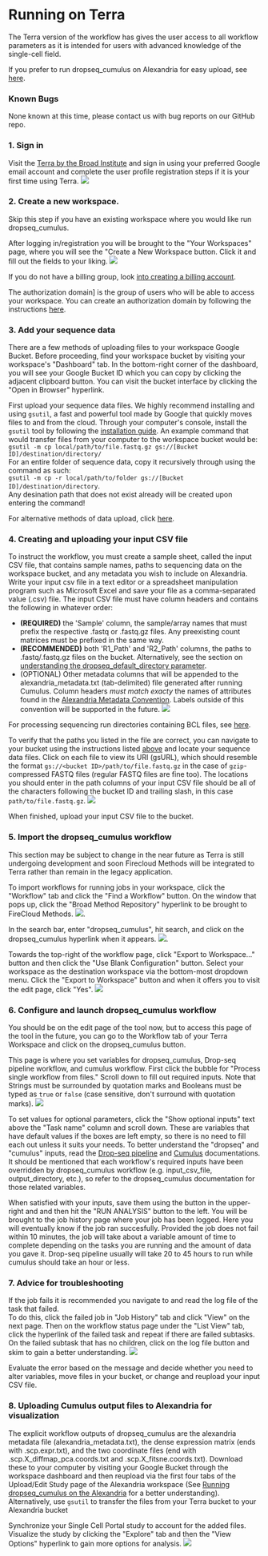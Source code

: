 # Running on Terra
  
The Terra version of the workflow has gives the user access to all workflow parameters as it is intended for users with advanced knowledge of the single-cell field.

If you prefer to run dropseq_cumulus on Alexandria for easy upload, see [here](https://alexandria-scrna-data-library.readthedocs.io/en/latest/alexandria/).
  
### Known Bugs
None known at this time, please contact us with bug reports on our GitHub repo.

### 1. Sign in
Visit the [Terra by the Broad Institute](https://app.terra.bio/) and sign in using your preferred Google email account and complete the user profile registration steps if it is your first time using Terra. ![](imgs/terra/login.png)

### 2. Create a new workspace.

Skip this step if you have an existing workspace where you would like run dropseq_cumulus.
  
After logging in/registration you will be brought to the "Your Workspaces" page, where you will see the "Create a New Workspace button. Click it and fill out the fields to your liking. ![](imgs/terra/create_study.png)
  
If you do not have a billing group, look [into creating a billing account](https://software.broadinstitute.org/firecloud/documentation/article?id=9762).
  
The authorization domain] is the group of users who will be able to access your workspace. You can create an authorization domain by following the instructions [here](https://support.terra.bio/hc/en-us/articles/360026775691).
  
### 3. Add your sequence data
  
There are a few methods of uploading files to your workspace Google Bucket. Before proceeding, find your workspace bucket by visiting your workspace's "Dashboard" tab. In the bottom-right corner of the dashboard, you will see your Google Bucket ID which you can copy by clicking the adjacent clipboard button. You can visit the bucket interface by clicking the "Open in Browser" hyperlink.
 
First upload your sequence data files. We highly recommend installing and using `gsutil`, a fast and powerful tool made by Google that quickly moves files to and from the cloud. Through your computer's console, install the `gsutil` tool by following the [installation guide](https://cloud.google.com/storage/docs/gsutil_install). An example command that would transfer files from your computer to the workspace bucket would be:  
`gsutil -m cp local/path/to/file.fastq.gz gs://[Bucket ID]/destination/directory/`  
For an entire folder of sequence data, copy it recursively through using the command as such:  
`gsutil -m cp -r local/path/to/folder gs://[Bucket ID]/destination/directory`.  
Any desination path that does not exist already will be created upon entering the command!  
  
For alternative methods of data upload, click [here](https://alexandria-scrna-data-library.readthedocs.io/en/latest/dataupload/).

### 4. Creating and uploading your input CSV file

To instruct the workflow, you must create a sample sheet, called the input CSV file, that contains sample names, paths to sequencing data on the workspace bucket, and any metadata you wish to include on Alexandria. Write your input csv file in a text editor or a spreadsheet manipulation program such as Microsoft Excel and save your file as a comma-separated value (.csv) file. The input CSV file must have column headers and contains the following in whatever order:
  
* **(REQUIRED)** the 'Sample' column, the sample/array names that must prefix the respective .fastq or .fastq.gz files. Any preexisting count matrices must be prefixed in the same way.
* **(RECOMMENDED)** both 'R1_Path' and 'R2_Path' columns, the paths to .fastq/.fastq.gz files on the bucket. Alternatively, see the section on [understanding the dropseq_default_directory parameter](https://alexandria-scrna-data-library.readthedocs.io/en/latest/dropseq_cumulus/#understanding-the-dropseq_default_directory-parameter).  
* (OPTIONAL) Other metadata columns that will be appended to the alexandria_metadata.txt (tab-delimited) file generated after running Cumulus. Column headers _must match exacty_ the names of attributes found in the [Alexandria Metadata Convention](https://alexandria-scrna-data-library.readthedocs.io/en/latest/metadata/#the-alexandria-metadata-convention). Labels outside of this convention will be supported in the future.
![](imgs/csv.png)
  
For processing sequencing run directories containing BCL files, see [here](https://alexandria-scrna-data-library.readthedocs.io/en/latest/dropseq_cumulus/#formatting-your-input_csv_file-for-bcl2fastq).

To verify that the paths you listed in the file are correct, you can navigate to your bucket using the instructions listed [above](https://alexandria-scrna-data-library.readthedocs.io/en/latest/terra/#3-add-your-sequence-data-and-input-csv-file) and locate your sequence data files. Click on each file to view its URI (gsURL), which should resemble the format `gs://<bucket ID>/path/to/file.fastq.gz` in the case of `gzip`-compressed FASTQ files (regular FASTQ files are fine too). The locations you should enter in the path columns of your input CSV file should be all of the characters following the bucket ID and trailing slash, in this case `path/to/file.fastq.gz`. 
![](imgs/scp/bucket2.png)
  
When finished, upload your input CSV file to the bucket.

### 5. Import the dropseq_cumulus workflow

This section may be subject to change in the near future as Terra is still undergoing development and soon Firecloud Methods will be integrated to Terra rather than remain in the legacy application.

To import workflows for running jobs in your workspace, click the "Workflow" tab and click the "Find a Workflow" button. On the window that pops up, click the "Broad Method Repository" hyperlink to be brought to FireCloud Methods. ![](imgs/terra/find_workflow.png).
  
In the search bar, enter "dropseq_cumulus", hit search, and click on the dropseq_cumulus hyperlink when it appears. ![](imgs/terra/search_workflows.png).
  
Towards the top-right of the workflow page, click "Export to Workspace..." button and then click the "Use Blank Configuration" button. Select your workspace as the destination workspace via the bottom-most dropdown menu. Click the "Export to Workspace" button and when it offers you to visit the edit page, click "Yes". ![](imgs/terra/export.png)

### 6. Configure and launch dropseq_cumulus workflow

You should be on the edit page of the tool now, but to access this page of the tool in the future, you can go to the Workflow tab of your Terra Workspace and click on the dropseq_cumulus button.
  
This page is where you set variables for dropseq_cumulus, Drop-seq pipeline workflow, and cumulus workflow. First click the bubble for "Process single workflow from files." Scroll down to fill out required inputs. Note that Strings must be surrounded by quotation marks and Booleans must be typed as `true` or `false` (case sensitive, don't surround with quotation marks). ![](imgs/terra/inputs.png)
  
To set values for optional parameters, click the "Show optional inputs" text above the "Task name" column and scroll down. These are variables that have default values if the boxes are left empty, so there is no need to fill each out unless it suits your needs. To better understand the "dropseq" and "cumulus" inputs, read the [Drop-seq pipeline](https://cumulus-doc.readthedocs.io/en/latest/drop_seq.html#inputs) and [Cumulus](https://cumulus-doc.readthedocs.io/en/latest/cumulus.html#aggregate-matrix) documentations. It should be mentioned that each workflow's required inputs have been overridden by dropseq_cumulus workflow (e.g. input_csv_file, output_directory, etc.), so refer to the dropseq_cumulus documentation for those related variables.
  
When satisfied with your inputs, save them using the button in the upper-right and and then hit the "RUN ANALYSIS" button to the left. You will be brought to the job history page where your job has been logged. Here you will eventually know if the job ran succesfully. Provided the job does not fail within 10 minutes, the job will take about a variable amount of time to complete depending on the tasks you are running and the amount of data you gave it. Drop-seq pipeline usually will take 20 to 45 hours to run while cumulus should take an hour or less.

### 7. Advice for troubleshooting

If the job fails it is recommended you navigate to and read the log file of the task that failed.  
To do this, click the failed job in "Job History" tab and click "View" on the next page. Then on the workflow status page under the "List View" tab, click the hyperlink of the failed task and repeat if there are failed subtasks. On the failed subtask that has no children, click on the log file button and skim to gain a better understanding. ![](imgs/terra/log.png)
  
Evaluate the error based on the message and decide whether you need to alter variables, move files in your bucket, or change and reupload your input CSV file.

### 8. Uploading Cumulus output files to Alexandria for visualization

The explicit workflow outputs of dropseq_cumulus are the alexandria metadata file (alexandria_metadata.txt), the dense expression matrix (ends with .scp.expr.txt), and the two coordinate files (end with .scp.X_diffmap_pca.coords.txt and .scp.X_fitsne.coords.txt). Download these to your computer by visiting your Google Bucket through the workspace dashboard and then reupload via the first four tabs of the Upload/Edit Study page of the Alexandria workspace (See [Running dropseq_cumulus on the Alexandria](https://alexandria-scrna-data-library.readthedocs.io/en/latest/alexandria/) for a better understanding). Alternatively, use `gsutil` to transfer the files from your Terra bucket to your Alexandria bucket

Synchronize your Single Cell Portal study to account for the added files. Visualize the study by clicking the "Explore" tab and then the "View Options" hyperlink to gain more options for analysis. ![](imgs/alexandria/visualization.png)

